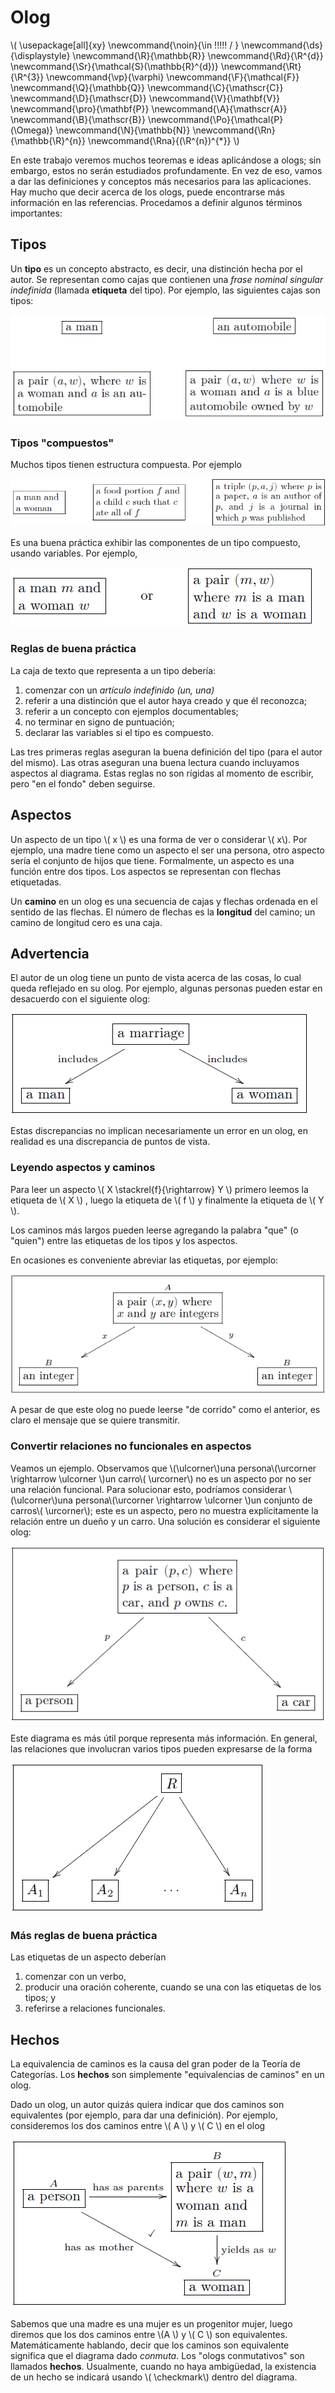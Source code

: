 # Olog

<script type="text/javascript" async src="https://cdnjs.cloudflare.com/ajax/libs/mathjax/2.7.1/MathJax.js?config=TeX-MML-AM_CHTML"> </script>

\\(
  \usepackage[all]{xy}
  \newcommand{\noin}{\in \!\!\!\!\! / }
  \newcommand{\ds}{\displaystyle}
  \newcommand{\R}{\mathbb{R}}
  \newcommand{\Rd}{\R^{d}}
  \newcommand{\Sr}{\mathcal{S}(\mathbb{R}^{d})}
  \newcommand{\Rt}{\R^{3}}
  \newcommand{\vp}{\varphi}
  \newcommand{\F}{\mathcal{F}}
  \newcommand{\Q}{\mathbb{Q}}
  \newcommand{\C}{\mathscr{C}}
  \newcommand{\D}{\mathscr{D}}
  \newcommand{\V}{\mathbf{V}}
  \newcommand{\pro}{\mathbf{P}}
  \newcommand{\A}{\mathscr{A}}
  \newcommand{\B}{\mathscr{B}}
  \newcommand{\Po}{\mathcal{P}(\Omega)}
  \newcommand{\N}{\mathbb{N}}
  \newcommand{\Rn}{\mathbb{\R}^{n}}
  \newcommand{\Rna}{(\R^{n})^{*}}
\\)

En este trabajo veremos muchos teoremas e ideas aplicándose a ologs; sin embargo, estos no serán estudiados profundamente. En vez de eso, vamos a dar las definiciones y conceptos más necesarios para las aplicaciones. Hay mucho que decir acerca de los ologs, puede encontrarse más información en las referencias. Procedamos a definir algunos términos importantes:

## Tipos
Un **tipo** es un concepto abstracto, es decir, una distinción hecha por el autor. Se representan como cajas que contienen una *frase nominal singular indefinida* (llamada **etiqueta** del tipo). Por ejemplo, las siguientes cajas son tipos:

![ejemplo](img/img4.png)

### Tipos "compuestos"
Muchos tipos tienen estructura compuesta. Por ejemplo

![comp](img/img5.png)

Es una buena práctica exhibir las componentes de un tipo compuesto, usando variables. Por ejemplo,

![ejempcomp](img/img6.png)

### Reglas de buena práctica

La caja de texto que representa a un tipo debería:
1. comenzar con un *artículo indefinido (un, una)*
2. referir a una distinción que el autor haya creado y que él reconozca;
3. referir a un concepto con ejemplos documentables;
4. no terminar en signo de puntuación;
5. declarar las variables si el tipo es compuesto.

Las tres primeras reglas aseguran la buena definición del tipo (para el autor del mismo). Las otras aseguran una buena lectura cuando incluyamos aspectos al diagrama. Estas reglas no son rígidas al momento de escribir, pero "en el fondo" deben seguirse.



## Aspectos

Un aspecto de un tipo \\( x \\)  es una forma de ver o considerar \\( x\\). Por ejemplo, una madre tiene como un aspecto el ser una persona, otro aspecto sería el conjunto de hijos que tiene. Formalmente, un aspecto es una función entre dos tipos. Los aspectos se representan con flechas etiquetadas.

Un **camino** en un olog es una secuencia de cajas y flechas ordenada en el sentido de las flechas. El número de flechas es la **longitud** del camino; un camino de longitud cero es una caja.


## Advertencia

El autor de un olog tiene un punto de vista acerca de las cosas, lo cual queda reflejado en su olog. Por ejemplo, algunas personas pueden estar en desacuerdo con el siguiente olog:

![Advertencia](img/img7.png)

Estas discrepancias no implican necesariamente un error en un olog, en realidad es una discrepancia de puntos de vista.

### Leyendo aspectos y caminos

 Para leer un aspecto \\( X \stackrel{f}{\rightarrow} Y \\) primero leemos la etiqueta de \\( X \\) , luego la etiqueta de \\( f \\) y finalmente la etiqueta de \\( Y \\).

Los caminos más largos pueden leerse agregando la palabra "que" (o "quien") entre las etiquetas de los tipos y los aspectos.

En ocasiones es conveniente abreviar las etiquetas, por ejemplo:

![Leyendo](img/img8.png)

A pesar de que este olog no puede leerse "de corrido" como el anterior, es claro el mensaje que se quiere transmitir.

### Convertir relaciones no funcionales en aspectos

Veamos un ejemplo. Observamos que \\(\ulcorner\\)una persona\\(\urcorner \rightarrow \ulcorner \\)un carro\\( \urcorner\\) no es un aspecto por no ser una relación funcional. Para solucionar esto, podríamos considerar \\(\ulcorner\\)una persona\\(\urcorner \rightarrow \ulcorner \\)un conjunto de carros\\( \urcorner\\); este es un aspecto, pero no muestra explícitamente la relación entre un dueño y un carro. Una solución es considerar el siguiente olog:

![carro](img/img9.png)

Este diagrama es más útil porque representa más información. En general, las relaciones que involucran varios tipos pueden expresarse de la forma

![otro](img/img10.png)

### Más reglas de buena práctica

Las etiquetas de un aspecto deberían

1. comenzar con un verbo,
2. producir una oración coherente, cuando se una con las etiquetas de los tipos; y
3. referirse a relaciones funcionales.


## Hechos
La equivalencia de caminos es la causa del gran poder de la Teoría de Categorías. Los **hechos** son simplemente "equivalencias de caminos" en un olog.

Dado un olog, un autor quizás quiera indicar que dos caminos son equivalentes (por ejemplo, para dar una definición). Por ejemplo, consideremos los dos caminos entre \\( A \\) y \\( C \\) en el olog

![hechos](img/img11.png)

Sabemos que una madre es una mujer es un progenitor mujer, luego diremos que los dos caminos entre \\(A \\) y \\( C \\) son equivalentes. Matemáticamente hablando, decir que los caminos son equivalente significa que el diagrama dado *conmuta*. Los "ologs conmutativos" son llamados **hechos**. Usualmente, cuando no haya ambigüedad, la existencia de un hecho se indicará usando \\( \checkmark\\) dentro del diagrama.

